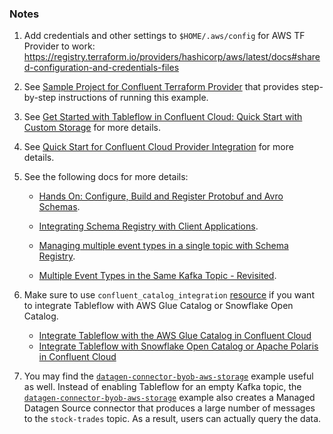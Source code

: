 ### Notes

1. Add credentials and other settings to `$HOME/.aws/config` for AWS TF Provider to work: https://registry.terraform.io/providers/hashicorp/aws/latest/docs#shared-configuration-and-credentials-files
2. See [Sample Project for Confluent Terraform Provider](https://registry.terraform.io/providers/confluentinc/confluent/latest/docs/guides/sample-project) that provides step-by-step instructions of running this example.
3. See [Get Started with Tableflow in Confluent Cloud: Quick Start with Custom Storage](https://docs.confluent.io/cloud/current/topics/tableflow/get-started/quick-start-custom-storage-glue.html#cloud-tableflow-quick-start) for more details.
4. See [Quick Start for Confluent Cloud Provider Integration](https://docs.confluent.io/cloud/current/connectors/provider-integration/index.html) for more details.
5. See the following docs for more details:

    * [Hands On: Configure, Build and Register Protobuf and Avro Schemas](https://developer.confluent.io/learn-kafka/schema-registry/configure-schemas-hands-on/).

    * [Integrating Schema Registry with Client Applications](https://developer.confluent.io/learn-kafka/schema-registry/integrate-schema-registry-with-clients/).

    * [Managing multiple event types in a single topic with Schema Registry](https://www.confluent.io/events/kafka-summit-europe-2021/managing-multiple-event-types-in-a-single-topic-with-schema-registry/).

    * [Multiple Event Types in the Same Kafka Topic - Revisited](https://www.confluent.io/blog/multiple-event-types-in-the-same-kafka-topic/).
6. Make sure to use `confluent_catalog_integration` [resource](https://registry.terraform.io/providers/confluentinc/confluent/latest/docs/resources/confluent_catalog_integration) if you want to integrate Tableflow with AWS Glue Catalog or Snowflake Open Catalog.
    - [Integrate Tableflow with the AWS Glue Catalog in Confluent Cloud](https://docs.confluent.io/cloud/current/topics/tableflow/how-to-guides/catalog-integration/integrate-with-aws-glue-catalog.html)
    - [Integrate Tableflow with Snowflake Open Catalog or Apache Polaris in Confluent Cloud](https://docs.confluent.io/cloud/current/topics/tableflow/how-to-guides/catalog-integration/integrate-with-snowflake-open-catalog-or-apache-polaris.html)
7. You may find the [`datagen-connector-byob-aws-storage`](https://github.com/confluentinc/terraform-provider-confluent/tree/master/examples/configurations/tableflow/datagen-connector-byob-aws-storage) example useful as well. Instead of enabling Tableflow for an empty Kafka topic, the [`datagen-connector-byob-aws-storage`](https://github.com/confluentinc/terraform-provider-confluent/tree/master/examples/configurations/tableflow/datagen-connector-byob-aws-storage) example also creates a Managed Datagen Source connector that produces a large number of messages to the `stock-trades` topic. As a result, users can actually query the data.
